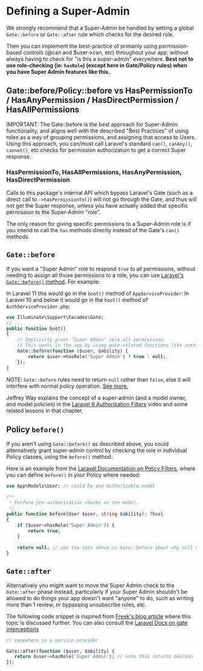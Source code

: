 # Defining a Super-Admin

We strongly recommend that a Super-Admin be handled by setting a global `Gate::before` or `Gate::after` rule which checks for the desired role. 

Then you can implement the best-practice of primarily using permission-based controls (@can and $user->can, etc) throughout your app, without always having to check for "is this a super-admin" everywhere. **Best not to use role-checking (ie: `hasRole`) (except here in Gate/Policy rules) when you have Super Admin features like this.**

## Gate::before/Policy::before vs HasPermissionTo / HasAnyPermission / HasDirectPermission / HasAllPermissions
IMPORTANT:
The Gate::before is the best approach for Super-Admin functionality, and aligns well with the described "Best Practices" of using roles as a way of grouping permissions, and assigning that access to Users. Using this approach, you can/must call Laravel's standard `can()`, `canAny()`, `cannot()`, etc checks for permission authorization to get a correct Super response. 

### HasPermissionTo, HasAllPermissions, HasAnyPermission, HasDirectPermission
Calls to this package's internal API which bypass Laravel's Gate (such as a direct call to `->hasPermissionTo()`) will not go through the Gate, and thus will not get the Super response, unless you have actually added that specific permission to the Super-Admin "role".

The only reason for giving specific permissions to a Super-Admin role is if you intend to call the `has` methods directly instead of the Gate's `can()` methods.


## `Gate::before`
If you want a "Super Admin" role to respond `true` to all permissions, without needing to assign all those permissions to a role, you can use [Laravel's `Gate::before()` method](https://laravel.com/docs/master/authorization#intercepting-gate-checks). For example:

In Laravel 11 this would go in the `boot()` method of `AppServiceProvider`:
In Laravel 10 and below it would go in the `boot()` method of `AuthServiceProvider.php`:
```php
use Illuminate\Support\Facades\Gate;
// ...
public function boot()
{
    // Implicitly grant "Super Admin" role all permissions
    // This works in the app by using gate-related functions like auth()->user->can() and @can()
    Gate::before(function ($user, $ability) {
        return $user->hasRole('Super Admin') ? true : null;
    });
}
```

NOTE: `Gate::before` rules need to return `null` rather than `false`, else it will interfere with normal policy operation. [See more.](https://laracasts.com/discuss/channels/laravel/policy-gets-never-called#reply=492526)

Jeffrey Way explains the concept of a super-admin (and a model owner, and model policies) in the [Laravel 6 Authorization Filters](https://laracasts.com/series/laravel-6-from-scratch/episodes/51) video and some related lessons in that chapter.

## Policy `before()`

If you aren't using `Gate::before()` as described above, you could alternatively grant super-admin control by checking the role in individual Policy classes, using the `before()` method.

Here is an example from the [Laravel Documentation on Policy Filters](https://laravel.com/docs/master/authorization#policy-filters), where you can define `before()` in your Policy where needed:

```php
use App\Models\User; // could be any Authorizable model

/**
 * Perform pre-authorization checks on the model.
 */
public function before(User $user, string $ability): ?bool
{
    if ($user->hasRole('Super Admin')) {
        return true;
    }
 
    return null; // see the note above in Gate::before about why null must be returned here.
}
```

## `Gate::after`

Alternatively you might want to move the Super Admin check to the `Gate::after` phase instead, particularly if your Super Admin shouldn't be allowed to do things your app doesn't want "anyone" to do, such as writing more than 1 review, or bypassing unsubscribe rules, etc.

The following code snippet is inspired from [Freek's blog article](https://freek.dev/1325-when-to-use-gateafter-in-laravel) where this topic is discussed further. You can also consult the [Laravel Docs on gate interceptions](https://laravel.com/docs/master/authorization#intercepting-gate-checks)

```php
// somewhere in a service provider

Gate::after(function ($user, $ability) {
   return $user->hasRole('Super Admin'); // note this returns boolean
});
```
